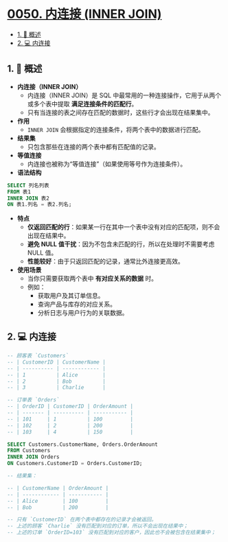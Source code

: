 # [0050. 内连接 (INNER JOIN)](https://github.com/Tdahuyou/TNotes.sql/tree/main/notes/0050.%20%E5%86%85%E8%BF%9E%E6%8E%A5%20(INNER%20JOIN))

<!-- region:toc -->

- [1. 📝 概述](#1--概述)
- [2. 💻 内连接](#2--内连接)

<!-- endregion:toc -->

## 1. 📝 概述

- **内连接（INNER JOIN）**
  - 内连接（INNER JOIN）是 SQL 中最常用的一种连接操作，它用于从两个或多个表中提取 **满足连接条件的匹配行**。
  - 只有当连接的表之间存在匹配的数据时，这些行才会出现在结果集中。
- **作用**
  - `INNER JOIN` 会根据指定的连接条件，将两个表中的数据进行匹配。
- **结果集**
  - 只包含那些在连接的两个表中都有匹配值的记录。
- **等值连接**
  - 内连接也被称为“等值连接”（如果使用等号作为连接条件）。
- **语法结构**

```sql
SELECT 列名列表
FROM 表1
INNER JOIN 表2
ON 表1.列名 = 表2.列名;
```

- **特点**
  - **仅返回匹配的行**：如果某一行在其中一个表中没有对应的匹配项，则不会出现在结果中。
  - **避免 NULL 值干扰**：因为不包含未匹配的行，所以在处理时不需要考虑 NULL 值。
  - **性能较好**：由于只返回匹配的记录，通常比外连接更高效。
- **使用场景**
  - 当你只需要获取两个表中 **有对应关系的数据** 时。
  - 例如：
    - 获取用户及其订单信息。
    - 查询产品与库存的对应关系。
    - 分析日志与用户行为的关联数据。

## 2. 💻 内连接

```sql {4,5,11,12,24,25}
-- 顾客表 `Customers`
-- | CustomerID | CustomerName |
-- | ---------- | ------------ |
-- | 1          | Alice        |
-- | 2          | Bob          |
-- | 3          | Charlie      |

-- 订单表 `Orders`
-- | OrderID | CustomerID | OrderAmount |
-- | ------- | ---------- | ----------- |
-- | 101     | 1          | 100         |
-- | 102     | 2          | 200         |
-- | 103     | 4          | 150         |

SELECT Customers.CustomerName, Orders.OrderAmount
FROM Customers
INNER JOIN Orders
ON Customers.CustomerID = Orders.CustomerID;

-- 结果集：

-- | CustomerName | OrderAmount |
-- | ------------ | ----------- |
-- | Alice        | 100         |
-- | Bob          | 200         |

-- 只有 `CustomerID` 在两个表中都存在的记录才会被返回。
-- 上述的顾客 `Charlie` 没有匹配到对应的订单，所以不会出现在结果中；
-- 上述的订单 `OrderID=103` 没有匹配到对应的客户，因此也不会被包含在结果集中；
```
